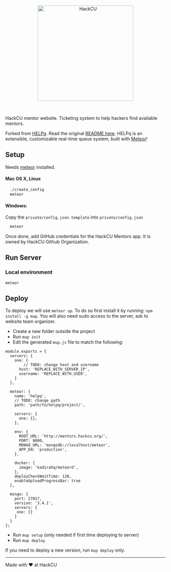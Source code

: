 <br>
<p align="center">
  <img alt="HackCU" src="https://github.com/hackcu/mentors/raw/master/public/assets/images/hackculogo.png" width="300"/>
</p>
<br>

HackCU mentor website. Ticketing system to help hackers find available mentors.

Forked from [HELPq](https://github.com/ehzhang/HELPq). Read the original [README here](README.md). HELPq  is an extensible, customizable real-time queue system, built with [Meteor](https://www.meteor.com/)!

## Setup

Needs [meteor](https://www.meteor.com/) installed.

#### Mac OS X, Linux

```sh
  ./create_config
  meteor
```

#### Windows:

Copy the `private/config.json.template` into `private/config.json`

```sh
  meteor
```

Once done, add GitHub credentials for the HackCU Mentors app. It is owned by HackCU Github Organization.


## Run Server

### Local environment

```
meteor
```

## Deploy

To deploy we will use `meteor up`. To do so first install it by running: `npm install -g mup`. You will also need sudo access to the server, ask to website team organizer.


- Create a new folder outside the project
- Run `mup init`
- Edit the generated `mup.js` file to match the following:

```
module.exports = {
  servers: {
    one: {
        // TODO: change host and username
      host: 'REPLACE_WITH_SERVER_IP',
      username: 'REPLACE_WITH_USER',
    }
  },

  meteor: {
    name: 'helpq',
    // TODO: change path
    path: 'path/to/helpq/project/',

    servers: {
      one: {},
    },

    env: {
      ROOT_URL: 'http://mentors.hackcu.org/',
      PORT: 8000,
      MONGO_URL: 'mongodb://localhost/meteor',
      APP_EN: 'production',
    },

    docker: {
      image: 'kadirahq/meteord',
    },
    deployCheckWaitTime: 120,
    enableUploadProgressBar: true
  },

  mongo: {
    port: 27017,
    version: '3.4.1',
    servers: {
     one: {}
    }
  }
};
```


- Run `mup setup` (only needed if first time deploying to server)
- Run `mup deploy`

If you need to deploy a new version, run `mup deploy` only.

----------------

Made with :heart: at HackCU

